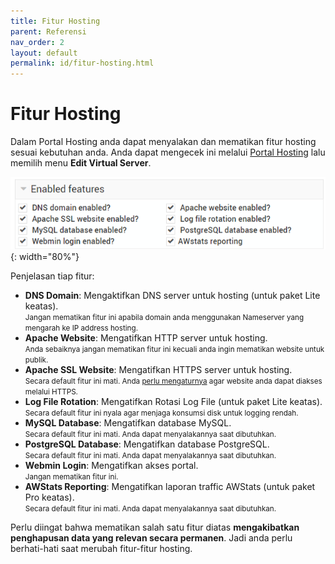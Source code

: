 ```yaml
---
title: Fitur Hosting
parent: Referensi
nav_order: 2
layout: default
permalink: id/fitur-hosting.html
---
```


# Fitur Hosting

Dalam Portal Hosting anda dapat menyalakan dan mematikan fitur hosting sesuai kebutuhan anda. Anda dapat mengecek ini melalui [Portal Hosting](/hosting/portal.html#apa-saja-menu-tersedia-di-virtualmin) lalu memilih menu **Edit Virtual Server**.

![](/images/features.png){: width="80%"}

Penjelasan tiap fitur:

+ **DNS Domain**: Mengaktifkan DNS server untuk hosting (untuk paket Lite keatas).<br>
<small>Jangan mematikan fitur ini apabila domain anda menggunakan Nameserver yang mengarah ke IP address hosting.</small>
+ **Apache Website**: Mengatifkan HTTP server untuk hosting.<br>
<small>Anda sebaiknya jangan mematikan fitur ini kecuali anda ingin mematikan website untuk publik.</small>
+ **Apache SSL Website**: Mengatifkan HTTPS server untuk hosting.<br>
<small>Secara default fitur ini mati. Anda [perlu mengaturnya](ssl.html) agar website anda dapat diakses melalui HTTPS.</small>
+ **Log File Rotation**: Mengatifkan Rotasi Log File (untuk paket Lite keatas).<br>
<small>Secara default fitur ini nyala agar menjaga konsumsi disk untuk logging rendah.</small>
+ **MySQL Database**: Mengatifkan database MySQL.<br>
<small>Secara default fitur ini mati. Anda dapat menyalakannya saat dibutuhkan.</small>
+ **PostgreSQL Database**: Mengatifkan database PostgreSQL.<br>
<small>Secara default fitur ini mati. Anda dapat menyalakannya saat dibutuhkan.</small>
+ **Webmin Login**: Mengatifkan akses portal.<br>
<small>Jangan mematikan fitur ini.</small>
+ **AWStats Reporting**: Mengatifkan laporan traffic AWStats (untuk paket Pro keatas).<br>
<small>Secara default fitur ini mati. Anda dapat menyalakannya saat dibutuhkan.</small>

Perlu diingat bahwa mematikan salah satu fitur diatas **mengakibatkan penghapusan data yang relevan secara permanen**. Jadi anda perlu berhati-hati saat merubah fitur-fitur hosting.

